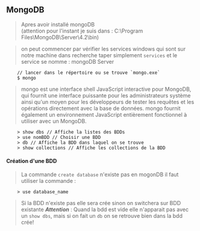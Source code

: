 MongoDB
-
> Apres avoir installé mongoDB   
> (attention pour l'instant je suis dans : C:\Program Files\MongoDB\Server\4.2\bin)

> on peut commencer par vérifier les services windows qui sont sur notre machine
> dans recherche taper simplement ``services`` et le service se nomme : mongoDB Server


````shell script
    // lancer dans le répertoire ou se trouve `mongo.exe`
    $ mongo
````
>mongo est une interface shell JavaScript interactive pour MongoDB,
>qui fournit une interface puissante pour les administrateurs système ainsi 
>qu'un moyen pour les développeurs de tester les requêtes et les opérations directement 
>avec la base de données. mongo fournit également un environnement JavaScript
> entièrement fonctionnel à utiliser avec un MongoDB.

````shell script
    > show dbs // Affiche la listes des BDDs
    > use nomBDD // Choisir une BDD
    > db // Affiche la BDD dans laquel on se trouve
    > show collections // Affiche les collections de la BDD  
````
#### Création d'une BDD
> La commande `create database` n'existe pas en mogonDB
> il faut utiliser la commande :
````shell script
    > use database_name
````
> Si la BDD n'existe pas elle sera crée sinon on switchera sur BDD existante
>***Attention*** : Quand la bdd est vide elle n'apparait pas avec un `show dbs`, mais si on fait un `db` on se retrouve bien dans la bdd crée!

